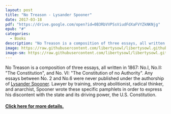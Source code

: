 ```yaml
---
layout: post
title: "No Treason - Lysander Spooner"
date: 2017-03-18
pdf: "https://drive.google.com/open?id=0B3RbVVPSsViudFdXaFVYZkNKNjg"
epub: "#"
categories:
  - Books
description: "No Treason is a composition of three essays, all written in 1867 by Lysander Spooner"
image: https://raw.githubusercontent.com/libertysowl/libertysowl.github.io/master/images/lysander_spooner.jpg
image-sm: https://raw.githubusercontent.com/libertysowl/libertysowl.github.io/master/images/NoTreason_frontpage.jpg
---
```



<p>No Treason is a composition of three essays, all written in 1867: No.I, No.II: "The Constitution", and No. VI: "The Constitution of no Authority". Any essays between No. 2 and No.6 were never published under the authorship of <a href="https://en.wikipedia.org/wiki/Lysander_Spooner">Lysander Spooner</a>. Lawyer by training, strong abolitionist, radical thinker, and anarchist, Spooner wrote these specific pamphlets in order to express his discontent with the state and its driving power, the U.S. Constitution. </p>
<h4><a href="https://en.wikipedia.org/wiki/No_Treason"> Click here for more details.</a></h4>